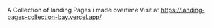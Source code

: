 A Collection of landing Pages i made overtime Visit at https://landing-pages-collection-bay.vercel.app/
